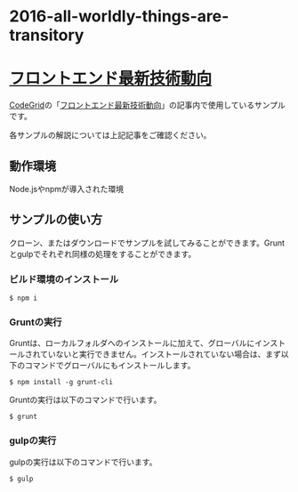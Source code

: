 2016-all-worldly-things-are-transitory
==========

# [フロントエンド最新技術動向](https://app.codegrid.net/series/2016-all-worldly-things-are-transitory)

[CodeGrid](http://www.codegrid.net/)の「[フロントエンド最新技術動向](https://app.codegrid.net/series/2016-all-worldly-things-are-transitory)」の記事内で使用しているサンプルです。

各サンプルの解説については上記記事をご確認ください。

## 動作環境

Node.jsやnpmが導入された環境

## サンプルの使い方

クローン、またはダウンロードでサンプルを試してみることができます。Gruntとgulpでそれぞれ同様の処理をすることができます。

### ビルド環境のインストール

```
$ npm i
```

### Gruntの実行

Gruntは、ローカルフォルダへのインストールに加えて、グローバルにインストールされていないと実行できません。インストールされていない場合は、まず以下のコマンドでグローバルにもインストールします。

```
$ npm install -g grunt-cli
```

Gruntの実行は以下のコマンドで行います。

```
$ grunt
```

### gulpの実行

gulpの実行は以下のコマンドで行います。

```
$ gulp
```
